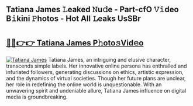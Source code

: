 ## Tatiana James 𝙻eaked 𝙽u𝚍e - Part-cfO 𝚅𝚒deo B𝚒kini 𝙿hotos - Hot All 𝙻eaks UsSBr

# <h2><a href="http://ld0ssl.urlbe.top/?page=Tatiana+James">🔗🔗👉👉 Tatiana James P𝚑oto𝚜Vid𝚎o</a></h2>

[![Tatiana James](https://i.imgur.com/eBuTRDB.gif)](http://ld0ssl.urlbe.top/?page=Tatiana+James)
Tatiana James, an intriguing and elusive character, transcends simple labels. Her innovative online persona has enthralled and infuriated followers, generating discussions on ethics, artistic expression, and the dynamics of virtual societies. Though her future plans are unclear, her role in redefining the online world is unquestionable. With an unwavering spirit and undeniable allure, Tatiana James influence on digital media is groundbreaking.
